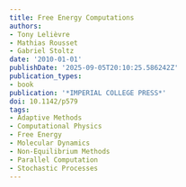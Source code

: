 ```yaml
---
title: Free Energy Computations
authors:
- Tony Lelièvre
- Mathias Rousset
- Gabriel Stoltz
date: '2010-01-01'
publishDate: '2025-09-05T20:10:25.586242Z'
publication_types:
- book
publication: '*IMPERIAL COLLEGE PRESS*'
doi: 10.1142/p579
tags:
- Adaptive Methods
- Computational Physics
- Free Energy
- Molecular Dynamics
- Non-Equilibrium Methods
- Parallel Computation
- Stochastic Processes
---
```

